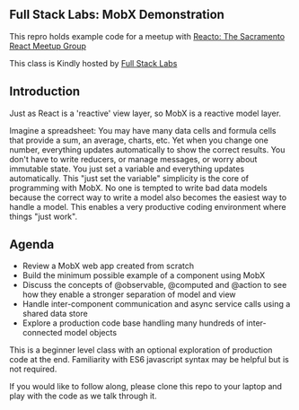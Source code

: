 
## Full Stack Labs: MobX Demonstration
This repro holds example code for a meetup with [Reacto: The Sacramento React Meetup Group](https://www.meetup.com/Sacramento-ReactJS-Meetup/events/243936126/)

This class is Kindly hosted by [Full Stack Labs](https://www.fullstacklabs.co/)


## Introduction
Just as React is a 'reactive' view layer, so MobX is a reactive model layer.

Imagine a spreadsheet: You may have many data cells and formula cells that provide a sum, an average, charts, etc. Yet when you change one number, everything updates automatically to show the correct results. You don't have to write reducers, or manage messages, or worry about immutable state. You just set a variable and everything updates automatically. This "just set the variable" simplicity is the core of programming with MobX. No one is tempted to write bad data models because the correct way to write a model also becomes the easiest way to handle a model. This enables a very productive coding environment where things "just work".

## Agenda

- Review a MobX web app created from scratch
- Build the minimum possible example of a component using MobX
- Discuss the concepts of @observable, @computed and @action to see how they enable a stronger separation of model and view
- Handle inter-component communication and async service calls using a shared data store
- Explore a production code base handling many hundreds of inter-connected model objects

This is a beginner level class with an optional exploration of production code at the end. Familiarity with ES6 javascript syntax may be helpful but is not required. 

If you would like to follow along, please clone this repo to your laptop and play with the code as we talk through it.


